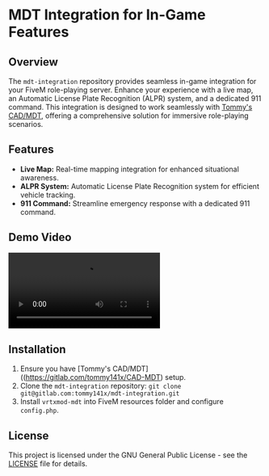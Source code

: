 # MDT Integration for In-Game Features

## Overview

The `mdt-integration` repository provides seamless in-game integration for your FiveM role-playing server. Enhance your experience with a live map, an Automatic License Plate Recognition (ALPR) system, and a dedicated 911 command. This integration is designed to work seamlessly with [Tommy's CAD/MDT](https://gitlab.com/tommy141x/CAD-MDT), offering a comprehensive solution for immersive role-playing scenarios.

## Features

- **Live Map:** Real-time mapping integration for enhanced situational awareness.
- **ALPR System:** Automatic License Plate Recognition system for efficient vehicle tracking.
- **911 Command:** Streamline emergency response with a dedicated 911 command.

## Demo Video

![](alpr-demo.mp4)

## Installation

1. Ensure you have [Tommy's CAD/MDT]((https://gitlab.com/tommy141x/CAD-MDT) setup.
2. Clone the `mdt-integration` repository: `git clone git@gitlab.com:tommy141x/mdt-integration.git`
3. Install `vrtxmod-mdt` into FiveM resources folder and configure `config.php`.

## License

This project is licensed under the GNU General Public License - see the [LICENSE](LICENSE) file for details.

